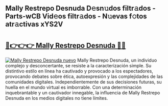 ## Mally Restrepo Desnuda D𝚎sn𝚞dos filtr𝚊dos - Parts-wCB Vid𝚎os filtr𝚊dos - N𝚞evas f𝚘tos atr𝚊ctivas xYS2V

# <h2><a href="http://mb79wb.tromn.icu/?c=Mally+Restrepo+Desnuda">🔗👉👉👉 Mally Restrepo Desnuda 🔗🔗</a></h2>

[![Mally Restrepo Desnuda nuevo](https://i.imgur.com/pEAQMta.gif)](http://mb79wb.tromn.icu/?c=Mally+Restrepo+Desnuda)
Mally Restrepo Desnuda, un individuo complejo y desconcertante, se resiste a la caracterización simple. Su distintivo estilo en línea ha cautivado y provocado a los espectadores, provocando debates sobre ética, autoexpresión y las complejidades de las comunidades digitales. Independientemente de sus decisiones futuras, su huella en el mundo virtual es imborrable. Con una determinación inquebrantable y un cautivador innegable, la influencia de Mally Restrepo Desnuda en los medios digitales no tiene límites.
